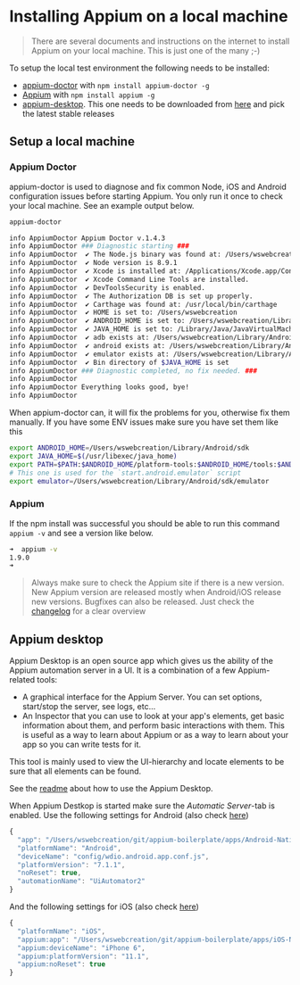 # Installing Appium on a local machine

> There are several documents and instructions on the internet to install Appium on your local machine.
This is just one of the many ;-)

To setup the local test environment the following needs to be installed:

- [appium-doctor](https://github.com/appium/appium-doctor) with `npm install appium-doctor -g`
- [Appium](https://github.com/appium/appium) with `npm install appium -g`
- [appium-desktop](https://github.com/appium/appium-desktop). This one needs to be downloaded from [here](https://github.com/appium/appium-desktop/releases) and pick the latest stable releases

## Setup a local machine

### Appium Doctor
appium-doctor is used to diagnose and fix common Node, iOS and Android configuration issues before starting Appium. You only run it once to check your local machine. See an example output below.

```bash
appium-doctor

info AppiumDoctor Appium Doctor v.1.4.3
info AppiumDoctor ### Diagnostic starting ###
info AppiumDoctor  ✔ The Node.js binary was found at: /Users/wswebcreation/.nvm/versions/node/v8.9.1/bin/node
info AppiumDoctor  ✔ Node version is 8.9.1
info AppiumDoctor  ✔ Xcode is installed at: /Applications/Xcode.app/Contents/Developer
info AppiumDoctor  ✔ Xcode Command Line Tools are installed.
info AppiumDoctor  ✔ DevToolsSecurity is enabled.
info AppiumDoctor  ✔ The Authorization DB is set up properly.
info AppiumDoctor  ✔ Carthage was found at: /usr/local/bin/carthage
info AppiumDoctor  ✔ HOME is set to: /Users/wswebcreation
info AppiumDoctor  ✔ ANDROID_HOME is set to: /Users/wswebcreation/Library/Android/sdk
info AppiumDoctor  ✔ JAVA_HOME is set to: /Library/Java/JavaVirtualMachines/jdk1.8.0_152.jdk/Contents/Home
info AppiumDoctor  ✔ adb exists at: /Users/wswebcreation/Library/Android/sdk/platform-tools/adb
info AppiumDoctor  ✔ android exists at: /Users/wswebcreation/Library/Android/sdk/tools/android
info AppiumDoctor  ✔ emulator exists at: /Users/wswebcreation/Library/Android/sdk/tools/emulator
info AppiumDoctor  ✔ Bin directory of $JAVA_HOME is set
info AppiumDoctor ### Diagnostic completed, no fix needed. ###
info AppiumDoctor
info AppiumDoctor Everything looks good, bye!
info AppiumDoctor
```

When appium-doctor can, it will fix the problems for you, otherwise fix them manually. If you have some ENV issues make sure you have set them like this

```bash
export ANDROID_HOME=/Users/wswebcreation/Library/Android/sdk
export JAVA_HOME=$(/usr/libexec/java_home)
export PATH=$PATH:$ANDROID_HOME/platform-tools:$ANDROID_HOME/tools:$ANDROID_HOME/platform-tools/adb:$ANDROID_HOME/build-tools:$JAVA_HOME/bin
# This one is used for the `start.android.emulator` script
export emulator=/Users/wswebcreation/Library/Android/sdk/emulator
```

### Appium
If the npm install was successful you should be able to run this command `appium -v` and see a version like below.

```bash
➜  appium -v
1.9.0
➜
```

> Always make sure to check the Appium site if there is a new version. New Appium version are released mostly when Android/iOS release new versions.
Bugfixes can also be released. Just check the [changelog](https://github.com/appium/appium/blob/master/CHANGELOG.md) for a clear overview

## Appium desktop
Appium Desktop is an open source app which gives us the ability of the Appium automation server in a UI. It is a combination of a few Appium-related tools:

- A graphical interface for the Appium Server. You can set options, start/stop the server, see logs, etc...
- An Inspector that you can use to look at your app's elements, get basic information about them, and perform basic interactions with them. This is useful as a way to learn about Appium or as a way to learn about your app so you can write tests for it.

This tool is mainly used to view the UI-hierarchy and locate elements to be sure that all elements can be found.

See the [readme](https://github.com/appium/appium-desktop) about how to use the Appium Desktop.

When Appium Destkop is started make sure the _Automatic Server_-tab is enabled. Use the following settings for Android (also check [here](../config/wdio.android.app.conf.js))

```js
{
  "app": "/Users/wswebcreation/git/appium-boilerplate/apps/Android-NativeDemoApp-0.2.0.apk",
  "platformName": "Android",
  "deviceName": "config/wdio.android.app.conf.js",
  "platformVersion": "7.1.1",
  "noReset": true,
  "automationName": "UiAutomator2"
}
```

And the following settings for iOS (also check [here](../config/wdio.ios.app.conf.js))


```js
{
  "platformName": "iOS",
  "appium:app": "/Users/wswebcreation/git/appium-boilerplate/apps/iOS-NativeDemoApp-0.2.0.zip",
  "appium:deviceName": "iPhone 6",
  "appium:platformVersion": "11.1",
  "appium:noReset": true
}
```
